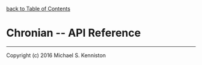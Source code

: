 [back to Table of Contents](TOC.md)

# Chronian -- API Reference

---
Copyright (c) 2016 Michael S. Kenniston
